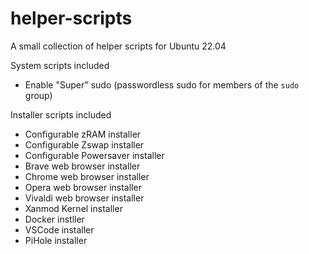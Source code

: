 # helper-scripts

A small collection of helper scripts for Ubuntu 22.04

System scripts included

- Enable "Super" sudo (passwordless sudo for members of the `sudo` group)

Installer scripts included

- Configurable zRAM installer
- Configurable Zswap installer
- Configurable Powersaver installer
- Brave web browser installer
- Chrome web browser installer
- Opera web browser installer
- Vivaldi web browser installer
- Xanmod Kernel installer
- Docker instller
- VSCode installer
- PiHole installer
